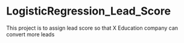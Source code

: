 # LogisticRegression_Lead_Score
This project is to assign lead score so that X Education company can convert more leads
